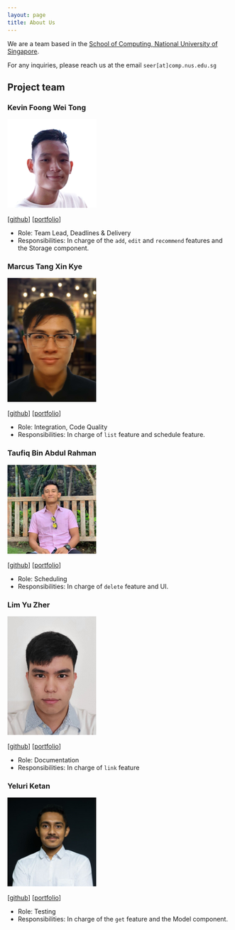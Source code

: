 ```yaml
---
layout: page
title: About Us
---
```


We are a team based in the [School of Computing, National University of Singapore](https://www.comp.nus.edu.sg).

For any inquiries, please reach us at the email `seer[at]comp.nus.edu.sg`

## Project team

### Kevin Foong Wei Tong

<img src="images/kevin9foong.png" width="200px">

[[github](https://github.com/kevin9foong)]
[[portfolio](team/kevin9foong.md)]

* Role: Team Lead, Deadlines & Delivery
* Responsibilities: In charge of the `add`, `edit` and `recommend` features and the Storage component.

### Marcus Tang Xin Kye

<img src="images/marcustxk.png" width="200px">

[[github](https://github.com/marcustxk)]
[[portfolio](team/marcustxk.md)]

* Role: Integration, Code Quality
* Responsibilities: In charge of `list` feature and schedule feature.

### Taufiq Bin Abdul Rahman

<img src="images/tau-bar.png" width="200px">

[[github](https://github.com/tau-bar)]
[[portfolio](team/tau-bar.md)]

* Role: Scheduling
* Responsibilities: In charge of `delete` feature and UI.

### Lim Yu Zher

<img src="images/lzher385.png" width="200px">

[[github](https://github.com/lzher385)]
[[portfolio](team/lzher385.md)]

* Role: Documentation
* Responsibilities: In charge of `link` feature

### Yeluri Ketan

<img src="images/yeluriketan.png" width="200px">

[[github](https://github.com/YeluriKetan)]
[[portfolio](team/yeluriketan.md)]

* Role: Testing
* Responsibilities: In charge of the `get` feature and the Model component.
